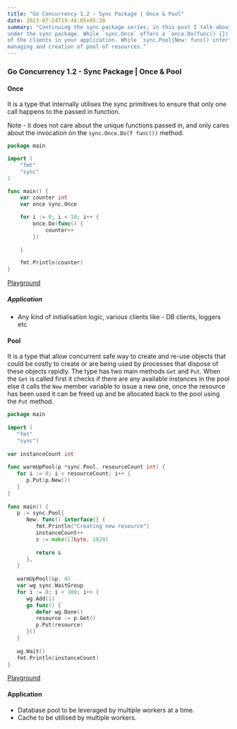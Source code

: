 ```yaml
---
title: "Go Concurrency 1.2 - Sync Package | Once & Pool"
date: 2023-07-24T19:44:05+05:30
summary: "Continuing the sync package series, in this post I talk about the type `sync.Once` and `sync.Pool` available 
under the sync package. While `sync.Once` offers a `once.Do(func() {})` signature that is perfect for initialising most 
of the clients in your application. While `sync.Pool{New: func() interface{}}`, lets you do things like warming up, 
managing and creation of pool of resources."
---
```

### Go Concurrency 1.2 - Sync Package | Once & Pool
#### Once
It is a type that internally utilises the sync primitives to ensure that only one call happens to the passed in function. 

Note - it does not care about the unique functions passed in, and only cares about the invocation on the `sync.Once.Do(f func())` method.

```Go 
package main

import (
	"fmt"
	"sync"
)

func main() {
	var counter int
	var once sync.Once

	for i := 0; i < 10; i++ {
		once.Do(func() {
			counter++
		})
		
	}

	fmt.Println(counter)
}

```
[Playground](https://go.dev/play/p/tsoGU1sXgwE)

##### Application
- Any kind of initialisation logic, various clients like - DB clients, loggers etc

#### Pool
It is a type that allow concurrent safe way to create and re-use objects that could be costly to create or are being used by processes that dispose of these objects rapidly. The type has two main methods `Get` and `Put`. When the `Get` is called first it checks if there are any available instances in the pool else it calls the `New` member variable to issue a new one, once the resource has been used it can be freed up and be allocated back to the pool using the `Put` method.

```Go
package main  
  
import (  
   "fmt"  
   "sync")  
  
var instanceCount int  
  
func warmUpPool(p *sync.Pool, resourceCount int) {  
   for i := 0; i < resourceCount; i++ {  
      p.Put(p.New())  
   }  
}  
  
func main() {  
   p := sync.Pool{  
      New: func() interface{} {  
         fmt.Println("Creating new resource")  
         instanceCount++  
         s := make([]byte, 1024)  
  
         return s  
      },  
   }  
  
   warmUpPool(&p, 4)  
   var wg sync.WaitGroup  
   for i := 0; i < 100; i++ {  
      wg.Add(1)  
      go func() {  
         defer wg.Done()  
         resource := p.Get()  
         p.Put(resource)  
      }()  
   }  
  
   wg.Wait()  
   fmt.Println(instanceCount)  
}
```
[Playground](https://go.dev/play/p/z3JN9aL2-MO)

#### Application
- Database pool to be leveraged by multiple workers at a time.
- Cache to be utilised by multiple workers. 